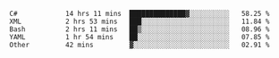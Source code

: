 <!--START_SECTION:waka-->

```text
C#            14 hrs 11 mins  ██████████████▓░░░░░░░░░░   58.25 %
XML           2 hrs 53 mins   ███░░░░░░░░░░░░░░░░░░░░░░   11.84 %
Bash          2 hrs 11 mins   ██▒░░░░░░░░░░░░░░░░░░░░░░   08.96 %
YAML          1 hr 54 mins    ██░░░░░░░░░░░░░░░░░░░░░░░   07.85 %
Other         42 mins         ▓░░░░░░░░░░░░░░░░░░░░░░░░   02.91 %
```

<!--END_SECTION:waka-->
